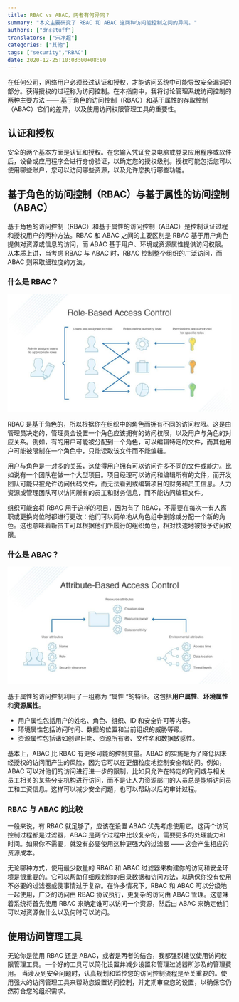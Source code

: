 ```yaml
---
title: RBAC vs ABAC，两者有何异同？
summary: "本文主要研究了 RBAC 和 ABAC 这两种访问能控制之间的异同。"
authors: ["dnsstuff"]
translators: ["宋净超"]
categories: ["其他"]
tags: ["security","RBAC"]
date: 2020-12-25T10:03:00+08:00
---
```


在任何公司，网络用户必须经过认证和授权，才能访问系统中可能导致安全漏洞的部分。获得授权的过程称为访问控制。在本指南中，我将讨论管理系统访问控制的两种主要方法 —— 基于角色的访问控制（RBAC）和基于属性的存取控制（ABAC）它们的差异，以及使用访问权限管理工具的重要性。

## 认证和授权

安全的两个基本方面是认证和授权。在您输入凭证登录电脑或登录应用程序或软件后，设备或应用程序会进行身份验证，以确定您的授权级别。授权可能包括您可以使用哪些账户，您可以访问哪些资源，以及允许您执行哪些功能。

## 基于角色的访问控制（RBAC）与基于属性的访问控制（ABAC）

基于角色的访问控制（RBAC）和基于属性的访问控制（ABAC）是控制认证过程和授权用户的两种方法。RBAC 和 ABAC 之间的主要区别是 RBAC 基于用户角色提供对资源或信息的访问，而 ABAC 基于用户、环境或资源属性提供访问权限。从本质上讲，当考虑 RBAC 与 ABAC 时，RBAC 控制整个组织的广泛访问，而 ABAC 则采取细粒度的方法。

### 什么是 RBAC？

![](0081Kckwly1gm04pyv4mtj30sg0ewgmd.jpg)

RBAC 是基于角色的，所以根据你在组织中的角色而拥有不同的访问权限。这是由管理员决定的，管理员会设置一个角色应该拥有的访问权限，以及用户与角色的对应关系。例如，有的用户可能被分配到一个角色，可以编辑特定的文件，而其他用户可能被限制在一个角色中，只能读取该文件而不能编辑。

用户与角色是一对多的关系，这使得用户拥有可以访问许多不同的文件或能力。比如说有一个团队在做一个大型项目。项目经理可以访问和编辑所有的文件，而开发团队可能只被允许访问代码文件，而无法看到或编辑项目的财务和员工信息。人力资源或管理团队可以访问所有的员工和财务信息，而不能访问编程文件。

组织可能会将 RBAC 用于这样的项目，因为有了 RBAC，不需要在每次一有人离职或更换岗位时都进行更改：他们可以简单地从角色组中删除或分配一个新的角色。这也意味着新员工可以根据他们所履行的组织角色，相对快速地被授予访问权限。

### 什么是 ABAC？

![](0081Kckwly1gm04qu9t1ej30sg0ewq3m.jpg)

基于属性的访问控制利用了一组称为 “属性 “的特征。这包括**用户属性**、**环境属性**和**资源属性**。

- 用户属性包括用户的姓名、角色、组织、ID 和安全许可等内容。
- 环境属性包括访问时间、数据的位置和当前组织的威胁等级。
- 资源属性包括诸如创建日期、资源所有者、文件名和数据敏感性。

基本上，ABAC 比 RBAC 有更多可能的控制变量。ABAC 的实施是为了降低因未经授权的访问而产生的风险，因为它可以在更细粒度地控制安全和访问。例如，ABAC 可以对他们的访问进行进一步的限制，比如只允许在特定的时间或与相关员工相关的某些分支机构进行访问，而不是让人力资源部门的人员总是能够访问员工和工资信息。这样可以减少安全问题，也可以帮助以后的审计过程。

### RBAC 与 ABAC 的比较

一般来说，有 RBAC 就足够了，应该在设置 ABAC 优先考虑使用它。这两个访问控制过程都是过滤器，ABAC 是两个过程中比较复杂的，需要更多的处理能力和时间。如果你不需要，就没有必要使用这种更强大的过滤器 —— 这会产生相应的资源成本。

无论哪种方式，使用最少数量的 RBAC 和 ABAC 过滤器来构建你的访问和安全环境是很重要的。它可以帮助仔细规划你的目录数据和访问方法，以确保你没有使用不必要的过滤器或使事情过于复杂。在许多情况下，RBAC 和 ABAC 可以分级地一起使用，广泛的访问由 RBAC 协议执行，更复杂的访问由 ABAC 管理。这意味着系统将首先使用 RBAC 来确定谁可以访问一个资源，然后由 ABAC 来确定他们可以对资源做什么以及何时可以访问。

## 使用访问管理工具

无论你是使用 RBAC 还是 ABAC，或者是两者的结合，我都强烈建议使用访问权限管理工具。一个好的工具可以简化设置并减少设置和管理过滤器所涉及的管理费用。 当涉及到安全问题时，认真规划和监控您的访问控制流程是至关重要的。使用强大的访问管理工具来帮助您设置访问控制，并定期审查您的设置，以确保它仍然符合您的组织需求。
